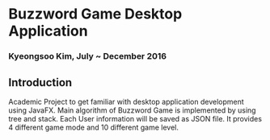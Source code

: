 # Buzzword Game Desktop Application
### Kyeongsoo Kim, July ~ December 2016

## Introduction
 Academic Project to get familiar with desktop application development using JavaFX. Main algorithm of Buzzword Game is implemented by using tree and stack. Each User information will be saved as JSON file. It provides 4 different game mode and 10 different game level.

